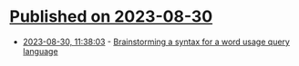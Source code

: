 # [Published on 2023-08-30](index.md)

* [2023-08-30, 11:38:03](https://lobste.rs/s/remnbf/brainstorming_syntax_for_word_usage) - [Brainstorming a syntax for a word usage query language](https://jamesg.blog/2023/08/28/word-query-language/)

